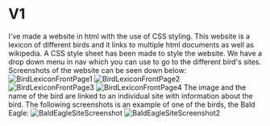 # V1
I've made a website in html with the use of CSS styling. This website is a lexicon of different birds and it links to multiple html documents as well as wikipedia. A CSS style sheet has been made to style the website. We have a drop down menu in nav which you can use to go to the different bird's sites. Screenshots of the website can be seen down below:
![BirdLexiconFrontPage1](https://user-images.githubusercontent.com/62332972/78132658-6c6a4980-741d-11ea-80d7-c1b829011c85.JPG)
![BirdLexiconFrontPage2](https://user-images.githubusercontent.com/62332972/78132695-7d1abf80-741d-11ea-922b-10fe0b905883.JPG)
![BirdLexiconFrontPage3](https://user-images.githubusercontent.com/62332972/78132708-8441cd80-741d-11ea-9eee-e005f40c3605.JPG)
![BirdLexiconFrontPage4](https://user-images.githubusercontent.com/62332972/78132722-8a37ae80-741d-11ea-886f-023470ac1dbc.JPG)
The image and the name of the bird are linked to an individual site with information about the bird. The following screenshots is an example of one of the birds, the Bald Eagle:
![BaldEagleSiteScreenshot](https://user-images.githubusercontent.com/62332972/78132744-91f75300-741d-11ea-84d2-d20c9a0e8dc0.JPG)
![BaldEagleSiteScreenshot2](https://user-images.githubusercontent.com/62332972/78132801-a50a2300-741d-11ea-9ca8-72827c540baf.JPG)


